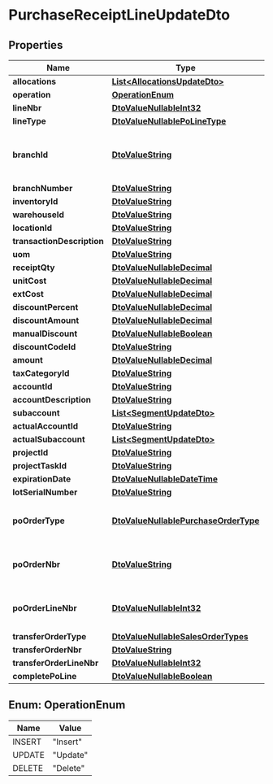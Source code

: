 
# PurchaseReceiptLineUpdateDto

## Properties
Name | Type | Description | Notes
------------ | ------------- | ------------- | -------------
**allocations** | [**List&lt;AllocationsUpdateDto&gt;**](AllocationsUpdateDto.md) |  |  [optional]
**operation** | [**OperationEnum**](#OperationEnum) |  |  [optional]
**lineNbr** | [**DtoValueNullableInt32**](DtoValueNullableInt32.md) |  |  [optional]
**lineType** | [**DtoValueNullablePoLineType**](DtoValueNullablePoLineType.md) |  |  [optional]
**branchId** | [**DtoValueString**](DtoValueString.md) | BranchId is deprecated, please use BranchNumber instead. |  [optional]
**branchNumber** | [**DtoValueString**](DtoValueString.md) |  |  [optional]
**inventoryId** | [**DtoValueString**](DtoValueString.md) |  |  [optional]
**warehouseId** | [**DtoValueString**](DtoValueString.md) |  |  [optional]
**locationId** | [**DtoValueString**](DtoValueString.md) |  |  [optional]
**transactionDescription** | [**DtoValueString**](DtoValueString.md) |  |  [optional]
**uom** | [**DtoValueString**](DtoValueString.md) |  |  [optional]
**receiptQty** | [**DtoValueNullableDecimal**](DtoValueNullableDecimal.md) |  |  [optional]
**unitCost** | [**DtoValueNullableDecimal**](DtoValueNullableDecimal.md) |  |  [optional]
**extCost** | [**DtoValueNullableDecimal**](DtoValueNullableDecimal.md) |  |  [optional]
**discountPercent** | [**DtoValueNullableDecimal**](DtoValueNullableDecimal.md) |  |  [optional]
**discountAmount** | [**DtoValueNullableDecimal**](DtoValueNullableDecimal.md) |  |  [optional]
**manualDiscount** | [**DtoValueNullableBoolean**](DtoValueNullableBoolean.md) |  |  [optional]
**discountCodeId** | [**DtoValueString**](DtoValueString.md) |  |  [optional]
**amount** | [**DtoValueNullableDecimal**](DtoValueNullableDecimal.md) |  |  [optional]
**taxCategoryId** | [**DtoValueString**](DtoValueString.md) |  |  [optional]
**accountId** | [**DtoValueString**](DtoValueString.md) |  |  [optional]
**accountDescription** | [**DtoValueString**](DtoValueString.md) |  |  [optional]
**subaccount** | [**List&lt;SegmentUpdateDto&gt;**](SegmentUpdateDto.md) |  |  [optional]
**actualAccountId** | [**DtoValueString**](DtoValueString.md) |  |  [optional]
**actualSubaccount** | [**List&lt;SegmentUpdateDto&gt;**](SegmentUpdateDto.md) |  |  [optional]
**projectId** | [**DtoValueString**](DtoValueString.md) |  |  [optional]
**projectTaskId** | [**DtoValueString**](DtoValueString.md) |  |  [optional]
**expirationDate** | [**DtoValueNullableDateTime**](DtoValueNullableDateTime.md) |  |  [optional]
**lotSerialNumber** | [**DtoValueString**](DtoValueString.md) |  |  [optional]
**poOrderType** | [**DtoValueNullablePurchaseOrderType**](DtoValueNullablePurchaseOrderType.md) | Deprecated, property will be replaced by an action |  [optional]
**poOrderNbr** | [**DtoValueString**](DtoValueString.md) | Deprecated, property will be replaced by an action |  [optional]
**poOrderLineNbr** | [**DtoValueNullableInt32**](DtoValueNullableInt32.md) | Deprecated, property will be replaced by an action |  [optional]
**transferOrderType** | [**DtoValueNullableSalesOrderTypes**](DtoValueNullableSalesOrderTypes.md) |  |  [optional]
**transferOrderNbr** | [**DtoValueString**](DtoValueString.md) |  |  [optional]
**transferOrderLineNbr** | [**DtoValueNullableInt32**](DtoValueNullableInt32.md) |  |  [optional]
**completePoLine** | [**DtoValueNullableBoolean**](DtoValueNullableBoolean.md) |  |  [optional]


<a name="OperationEnum"></a>
## Enum: OperationEnum
Name | Value
---- | -----
INSERT | &quot;Insert&quot;
UPDATE | &quot;Update&quot;
DELETE | &quot;Delete&quot;



